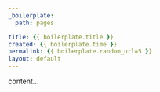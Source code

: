 ```yaml
---
_boilerplate:
  path: pages

title: {{ boilerplate.title }}
created: {{ boilerplate.time }}
permalink: {{ boilerplate.random_url=5 }}
layout: default
---
```


content...